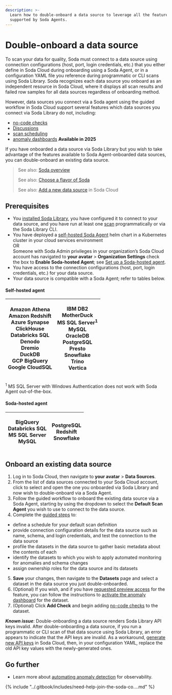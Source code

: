 ```yaml
---
description: >-
  Learn how to double-onboard a data source to leverage all the features
  supported by Soda Agents.
---
```


# Double-onboard a data source

To scan your data for quality, Soda must connect to a data source using connection configurations (host, port, login credentials, etc.) that you either define in Soda Cloud during onboarding using a Soda Agent, or in a configuration YAML file you reference during programmatic or CLI scans using Soda Library. Soda recognizes each data source you onboard as an independent resource in Soda Cloud, where it displays all scan results and failed row samples for all data sources regardless of onboarding method.

However, data sources you connect via a Soda agent using the guided workflow in Soda Cloud support several features which data sources you connect via Soda Library do not, including:

* [no-code checks](../soda-cl-overview/#define-sodacl-checks)
* [Discussions](quick-start-end-user.md#begin-a-discussion-and-propose-checks)
* [scan scheduling](../run-a-scan/#scan-for-data-quality)
* [anomaly dashboards](../collaborate/anomaly-dashboard.md) **Available in 2025**

If you have onboarded a data source via Soda Library but you wish to take advantage of the features available to Soda Agent-onboarded data sources, you can double-onboard an existing data source.

> See also: [Soda overview](../learning-resources/product-overview.md)
>
> See also: [Choose a flavor of Soda](../quick-start-sip/setup-guide.md)
>
> See also: [Add a new data source](../quick-start-sip/managed-agent.md) in Soda Cloud

## Prerequisites

* You [installed Soda Library](../quick-start-sip/install.md), you have configured it to connect to your data source, and you have run at least one [scan](../run-a-scan/#scan-for-data-quality) programmatically or via the Soda Library CLI.
* You have deployed a [self-hosted Soda Agent](../quick-start-sip/deploy.md) helm chart in a Kubernetes cluster in your cloud services environment\
  OR\
  Someone with Soda Admin privileges in your organization’s Soda Cloud account has navigated to **your avatar** > **Organization Settings** check the box to **Enable Soda-hosted Agent**; see [Set up a Soda-hosted agent](../quick-start-sip/managed-agent.md).
* You have access to the connection configurations (host, port, login credentials, etc.) for your data source.
* Your data source is compatible with a Soda Agent; refer to tables below.

#### Self-hosted agent

| <p>Amazon Athena<br>Amazon Redshift<br>Azure Synapse<br>ClickHouse<br>Databricks SQL<br>Denodo<br>Dremio<br>DuckDB<br>GCP BigQuery<br>Google CloudSQL</p> | <p>IBM DB2<br>MotherDuck<br>MS SQL Server<sup>1</sup><br>MySQL<br>OracleDB<br>PostgreSQL<br>Presto<br>Snowflake<br>Trino<br>Vertica</p> |
| --------------------------------------------------------------------------------------------------------------------------------------------------------- | --------------------------------------------------------------------------------------------------------------------------------------- |

<sup>1</sup> MS SQL Server with Windows Authentication does not work with Soda Agent out-of-the-box.

#### Soda-hosted agent

| <p>BigQuery<br>Databricks SQL<br>MS SQL Server<br>MySQL</p> | <p>PostgreSQL<br>Redshift<br>Snowflake<br> </p> |
| ----------------------------------------------------------- | ----------------------------------------------- |

## Onboard an existing data source

1. Log in to Soda Cloud, then navigate to **your avatar** > **Data Sources**.
2. From the list of data sources connected to your Soda Cloud account, click to select and open the one you onboarded via Soda Library and now wish to double-onboard via a Soda Agent.
3. Follow the guided workflow to onboard the existing data source via a Soda Agent, starting by using the dropdown to select the **Default Scan Agent** you wish to use to connect to the data source.
4. Complete the [guided steps](../quick-start-sip/managed-agent.md#add-a-new-data-source) to:

* define a schedule for your default scan definition
* provide connection configuration details for the data source such as name, schema, and login credentials, and test the connection to the data source
* profile the datasets in the data source to gather basic metadata about the contents of each
* identify the datasets to which you wish to apply automated monitoring for anomalies and schema changes
* assign ownership roles for the data source and its datasets

5. **Save** your changes, then navigate to the **Datasets** page and select a dataset in the data source you just double-onboarded.
6. (Optional) If you wish, and if you have [requested preview access](https://go.soda.io/join-observability-preview) for the feature, you can follow the instructions to [activate the anomaly dashboard](../collaborate/anomaly-dashboard.md) for the dataset.
7. (Optional) Click **Add Check** and begin adding [no-code checks](../soda-cl-overview/#define-sodacl-checks) to the dataset.

_**Known issue**_: Double-onboarding a data source renders Soda Library API keys invalid. After double-onboarding a data source, if you run a programmatic or CLI scan of that data source using Soda Library, an error appears to indicate that the API keys are invalid. As a workaround, [generate new API keys](api-keys.md) in Soda Cloud, then, in your configuration YAML, replace the old API key values with the newly-generated ones.

## Go further

* Learn more about [automating anomaly detection](../collaborate/anomaly-dashboard.md) for observability.

{% include "../.gitbook/includes/need-help-join-the-soda-co....md" %}
